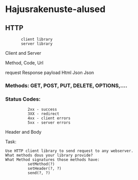 # Hajusrakenuste-alused


## HTTP     

           client library
           server library

Client and Server

Method, Code, Url


request    Response
payload    Html
Json       Json


### Methods: GET, POST, PUT, DELETE, OPTIONS,.... 

### Status Codes: 
```
          2xx - success
          3XX - redirect
          4xx - client errors
          5xx - server errors
```
Header and Body


Task:
```
Use HTTP client library to send request to any webserver. 
What methods dous your library provide? 
What Method signatures those methods have:
          setMethod(?)
          setHeader(?, ?)
          send(?, ?)
```
